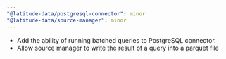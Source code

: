 ```yaml
---
"@latitude-data/postgresql-connector": minor
"@latitude-data/source-manager": minor
---
```


- Add the ability of running batched queries to PostgreSQL connector.
- Allow source manager to write the result of a query into a parquet file
